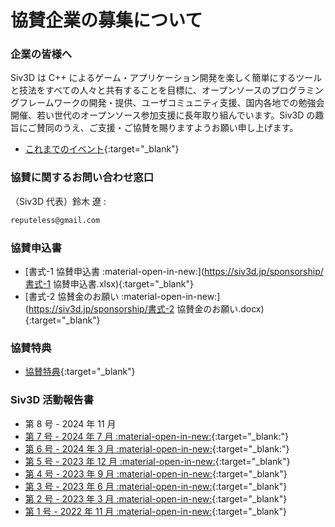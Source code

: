 # 協賛企業の募集について

### 企業の皆様へ
Siv3D は C++ によるゲーム・アプリケーション開発を楽しく簡単にするツールと技法をすべての人々と共有することを目標に、オープンソースのプログラミングフレームワークの開発・提供、ユーザコミュニティ支援、国内各地での勉強会開催、若い世代のオープンソース参加支援に長年取り組んでいます。Siv3D の趣旨にご賛同のうえ、ご支援・ご協賛を賜りますようお願い申し上げます。

- [これまでのイベント](../community/history.md){:target="_blank"}

### 協賛に関するお問い合わせ窓口
（Siv3D 代表）鈴木 遼 :
```txt
reputeless@gmail.com
```

### 協賛申込書
- [書式-1 協賛申込書 :material-open-in-new:](https://siv3d.jp/sponsorship/書式-1 協賛申込書.xlsx){:target="_blank"}
- [書式-2 協賛金のお願い :material-open-in-new:](https://siv3d.jp/sponsorship/書式-2 協賛金のお願い.docx){:target="_blank"}

### 協賛特典
- [協賛特典](corporate-sponsor-guideline.md){:target="_blank"}

### Siv3D 活動報告書
- 第 8 号 - 2024 年 11 月
- [第 7 号 - 2024 年 7 月 :material-open-in-new:](https://siv3d.jp/sponsorship/report7.pdf){:target="_blank:"}
- [第 6 号 - 2024 年 3 月 :material-open-in-new:](https://siv3d.jp/sponsorship/report6.pdf){:target="_blank:"}
- [第 5 号 - 2023 年 12 月 :material-open-in-new:](https://siv3d.jp/sponsorship/report5.pdf){:target="_blank"}
- [第 4 号 - 2023 年 9 月 :material-open-in-new:](https://siv3d.jp/sponsorship/report4.pdf){:target="_blank"}
- [第 3 号 - 2023 年 6 月 :material-open-in-new:](https://siv3d.jp/sponsorship/report3.pdf){:target="_blank"}
- [第 2 号 - 2023 年 3 月 :material-open-in-new:](https://siv3d.jp/sponsorship/report2.pdf){:target="_blank"}
- [第 1 号 - 2022 年 11 月 :material-open-in-new:](https://siv3d.jp/sponsorship/report1.pdf){:target="_blank"}
